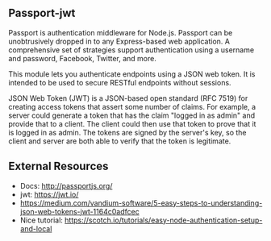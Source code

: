 Passport-jwt
----

Passport is authentication middleware for Node.js. Passport can be unobtrusively dropped in to any Express-based web application. A comprehensive set of strategies support authentication using a username and password, Facebook, Twitter, and more.

This module lets you authenticate endpoints using a JSON web token. It is intended to be used to secure RESTful endpoints without sessions.

JSON Web Token (JWT) is a JSON-based open standard (RFC 7519) for creating access tokens that assert some number of claims. For example, a server could generate a token that has the claim "logged in as admin" and provide that to a client. The client could then use that token to prove that it is logged in as admin. The tokens are signed by the server's key, so the client and server are both able to verify that the token is legitimate.

External Resources
---

+ Docs: http://passportjs.org/
+ jwt: https://jwt.io/
+ https://medium.com/vandium-software/5-easy-steps-to-understanding-json-web-tokens-jwt-1164c0adfcec
+ Nice tutorial: https://scotch.io/tutorials/easy-node-authentication-setup-and-local